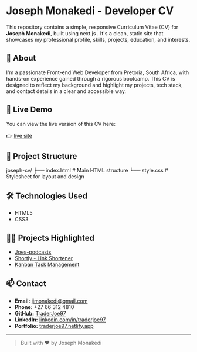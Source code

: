 # Joseph Monakedi - Developer CV

This repository contains a simple, responsive Curriculum Vitae (CV) for **Joseph Monakedi**, built using next.js . It's a clean, static site that showcases my professional profile, skills, projects, education, and interests.

## 🧾 About

I'm a passionate Front-end Web Developer from Pretoria, South Africa, with hands-on experience gained through a rigorous bootcamp. This CV is designed to reflect my background and highlight my projects, tech stack, and contact details in a clear and accessible way.

## 🚀 Live Demo

You can view the live version of this CV here:

👉 [live site](https://traderjoe97.github.io/simple-CV/)

## 📁 Project Structure

joseph-cv/ ├── index.html # Main HTML structure └── style.css # Stylesheet for layout and design

## 🛠️ Technologies Used

- HTML5
- CSS3

## 🧑‍💻 Projects Highlighted

- [Joes-podcasts](https://joes-podcasts.netlify.app/)
- [Shortly - Link Shortener](https://joes-shortly.netlify.app/)
- [Kanban Task Management](https://agiletaskmanager.netlify.app/)

## 📫 Contact

- **Email:** [jimonakedi@gmail.com](mailto:jimonakedi@gmail.com)
- **Phone:** +27 66 312 4810
- **GitHub:** [TraderJoe97](https://github.com/TraderJoe97)
- **LinkedIn:** [linkedin.com/in/traderjoe97](https://linkedin.com/in/traderjoe97)
- **Portfolio:** [traderjoe97.netlify.app](https://traderjoe97.netlify.app)

---

> Built with ❤️ by Joseph Monakedi
